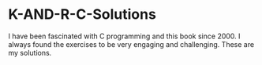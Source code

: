 # K-AND-R-C-Solutions

I have been fascinated with C programming and this book since 2000. I always found the exercises to be very engaging and challenging. These are my solutions.
